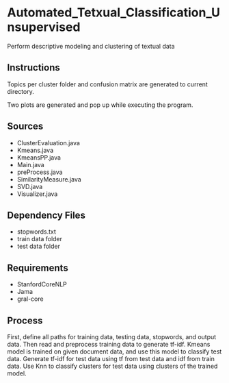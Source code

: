 # Automated_Tetxual_Classification_Unsupervised
Perform descriptive modeling and clustering of textual data

## Instructions
Topics per cluster folder and confusion matrix are generated to current directory.

Two plots are generated and pop up while executing the program.

## Sources
- ClusterEvaluation.java
- Kmeans.java
- KmeansPP.java
- Main.java
- preProcess.java
- SimilarityMeasure.java
- SVD.java
- Visualizer.java

## Dependency Files
- stopwords.txt
- train data folder
- test data folder

## Requirements
- StanfordCoreNLP
- Jama
- gral-core

## Process 
First, define all paths for training data, testing data, stopwords, and output data.
Then read and preprocess training data to generate tf-idf.
Kmeans model is trained on given document data, and use this model to classify test data.
Generate tf-idf for test data using tf from test data and idf from train data.
Use Knn to classify clusters for test data using clusters of the trained model.
